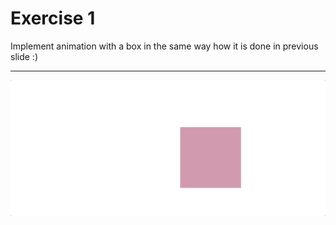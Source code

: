 # Exercise 1

Implement animation with a box in the same way how it is done in previous slide :)

---

![Animate box](./image/animation_box.gif)
